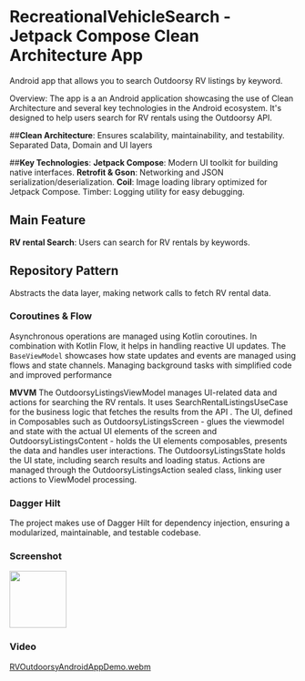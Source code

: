 # RecreationalVehicleSearch - Jetpack Compose Clean Architecture App

Android app that allows you to search Outdoorsy RV listings by keyword.

Overview: The app is a an Android application showcasing the use of Clean Architecture and several key technologies in the Android ecosystem. It's designed to help users search for RV rentals using the Outdoorsy API.

##**Clean Architecture**: 
Ensures scalability, maintainability, and testability. Separated Data, Domain and UI layers

##**Key Technologies**:
**Jetpack Compose**: Modern UI toolkit for building native interfaces. 
**Retrofit & Gson**: Networking and JSON serialization/deserialization. 
**Coil**: Image loading library optimized for Jetpack Compose. Timber: Logging utility for easy debugging.

## **Main Feature**
**RV rental Search**:  Users can search for RV rentals by keywords.

## **Repository Pattern**
 Abstracts the data layer, making network calls to fetch RV rental data.

### **Coroutines & Flow**
Asynchronous operations are managed using Kotlin coroutines. In combination with Kotlin Flow, it helps in handling reactive UI updates. The `BaseViewModel` showcases how state updates and events are managed using flows and state channels. Managing background tasks with simplified code and improved performance

**MVVM**
The OutdoorsyListingsViewModel manages UI-related data and actions for searching the RV rentals.
It uses SearchRentalListingsUseCase for the business logic that fetches the results from the API . The UI, defined in Composables such as OutdoorsyListingsScreen - glues the viewmodel and state with the actual UI elements of the screen and OutdoorsyListingsContent - holds the UI elements composables, presents the data and handles user interactions. 
The OutdoorsyListingsState holds the UI state, including search results and loading status. Actions are managed through the OutdoorsyListingsAction sealed class, linking user actions to ViewModel processing.

### **Dagger Hilt**
The project makes use of Dagger Hilt for dependency 
injection, ensuring a modularized, maintainable, and testable codebase.

### **Screenshot**
<p float="left">
  <img src="https://github.com/Borislav91/RecreationalVehicleSearch/assets/14141206/3a5d20b5-1056-45de-8647-3fa87142f87a" width="100" />
</p>

### **Video**
[RVOutdoorsyAndroidAppDemo.webm](https://github.com/Borislav91/RecreationalVehicleSearch/assets/14141206/14919a90-67b4-4ecd-a412-145127108ca0) 

